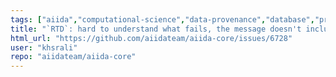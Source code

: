 ```yaml
---
tags: ["aiida","computational-science","data-provenance","database","provenance","scheduler","ssh","workflow","workflow-engine","workflows"]
title: "`RTD`: hard to understand what fails, the message doesn't include failing cause"
html_url: "https://github.com/aiidateam/aiida-core/issues/6728"
user: "khsrali"
repo: "aiidateam/aiida-core"
---
```


